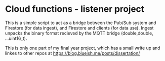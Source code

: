 # Cloud functions - listener project

This is a simple script to act as a bridge between the Pub/Sub system and Firestore (for
data ingest), and Firestore and clients (for data use). Ingest unpacks the binary format
recieved by the MQTT bridge (double,double, ...uint16_t). 

This is only one part of my final year project, which has a small write up and linkes to
other repos at https://blog.blueish.me/posts/dissertation/
